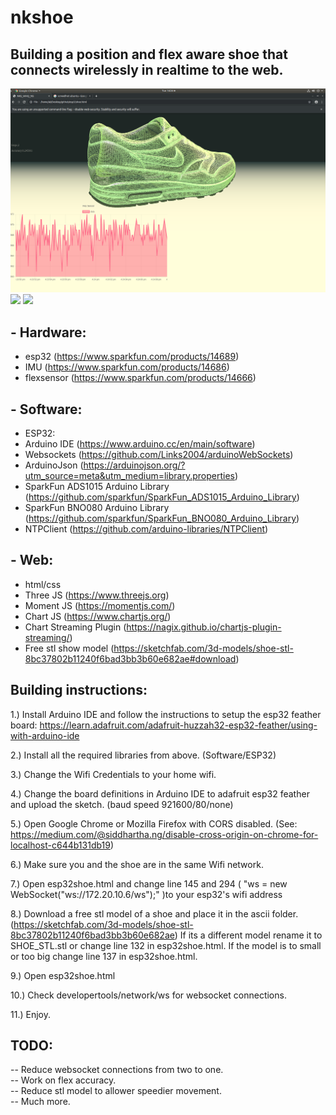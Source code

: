 # nkshoe

## Building a position and flex aware shoe that connects wirelessly in realtime to the web.  

![esp32shoe](web.png)
![](position.gif)
![](flex.gif)
</br>
## - Hardware:  
 - esp32 (https://www.sparkfun.com/products/14689)  
 - IMU (https://www.sparkfun.com/products/14686)  
 - flexsensor (https://www.sparkfun.com/products/14666)  
  
## - Software:  
 - ESP32:  
 - Arduino IDE (https://www.arduino.cc/en/main/software)  
 - Websockets (https://github.com/Links2004/arduinoWebSockets)  
 - ArduinoJson (https://arduinojson.org/?utm_source=meta&utm_medium=library.properties)  
 - SparkFun ADS1015 Arduino Library (https://github.com/sparkfun/SparkFun_ADS1015_Arduino_Library)  
 - SparkFun BNO080 Arduino Library (https://github.com/sparkfun/SparkFun_BNO080_Arduino_Library)  
 - NTPClient (https://github.com/arduino-libraries/NTPClient)</br>
  
## - Web:  
 - html/css  
 - Three JS (https://www.threejs.org)  
 - Moment JS (https://momentjs.com/)  
 - Chart JS (https://www.chartjs.org/)  
 - Chart Streaming Plugin (https://nagix.github.io/chartjs-plugin-streaming/)  
 - Free stl show model (https://sketchfab.com/3d-models/shoe-stl-8bc37802b11240f6bad3bb3b60e682ae#download)  
  
## Building instructions:  
  
1.) Install Arduino IDE and follow the instructions to setup the esp32 feather board:
https://learn.adafruit.com/adafruit-huzzah32-esp32-feather/using-with-arduino-ide
  
2.) Install all the required libraries from above. (Software/ESP32)
  
3.) Change the Wifi Credentials to your home wifi.
  
4.) Change the board definitions in Arduino IDE to adafruit esp32 feather and upload the sketch. (baud speed 921600/80/none)
  
5.) Open Google Chrome or Mozilla Firefox with CORS disabled. (See: https://medium.com/@siddhartha.ng/disable-cross-origin-on-chrome-for-localhost-c644b131db19)
  
6.) Make sure you and the shoe are in the same Wifi network. 
  
7.) Open esp32shoe.html and change line 145 and 294 ( "ws = new WebSocket("ws://172.20.10.6/ws");" )to your esp32's wifi address 
  
8.) Download a free stl model of a shoe and place it in the ascii folder. (https://sketchfab.com/3d-models/shoe-stl-8bc37802b11240f6bad3bb3b60e682ae) If its a different model rename it to SHOE_STL.stl or change line 132 in esp32shoe.html.
If the model is to small or too big change line 137 in esp32shoe.html.
  
9.) Open esp32shoe.html 
  
10.) Check developertools/network/ws for websocket connections.
  
11.) Enjoy.
  
  
## TODO:  
-- Reduce websocket connections from two to one.  
-- Work on flex accuracy.  
-- Reduce stl model to allower speedier movement.  
-- Much more.  
  

